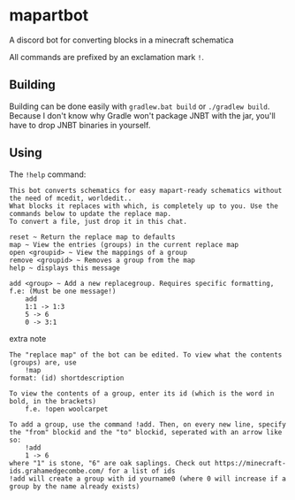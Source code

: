 # mapartbot
A discord bot for converting blocks in a minecraft schematica

All commands are prefixed by an exclamation mark `!`.

## Building
Building can be done easily with `gradlew.bat build` or `./gradlew build`. Because I don't know why Gradle won't package JNBT with the jar, you'll have to drop JNBT binaries in yourself.

## Using
The `!help` command:
```
This bot converts schematics for easy mapart-ready schematics without the need of mcedit, worldedit..
What blocks it replaces with which, is completely up to you. Use the commands below to update the replace map.
To convert a file, just drop it in this chat.

reset ~ Return the replace map to defaults
map ~ View the entries (groups) in the current replace map
open <groupid> ~ View the mappings of a group
remove <groupid> ~ Removes a group from the map
help ~ displays this message

add <group> ~ Add a new replacegroup. Requires specific formatting, f.e: (Must be one message!)
    add
    1:1 -> 1:3
    5 -> 6
    0 -> 3:1
```

extra note
```
The "replace map" of the bot can be edited. To view what the contents (groups) are, use
    !map
format: (id) shortdescription

To view the contents of a group, enter its id (which is the word in bold, in the brackets)
    f.e. !open woolcarpet

To add a group, use the command !add. Then, on every new line, specify the "from" blockid and the "to" blockid, seperated with an arrow like so:
    !add
    1 -> 6
where "1" is stone, "6" are oak saplings. Check out https://minecraft-ids.grahamedgecombe.com/ for a list of ids
!add will create a group with id yourname0 (where 0 will increase if a group by the name already exists)
```
